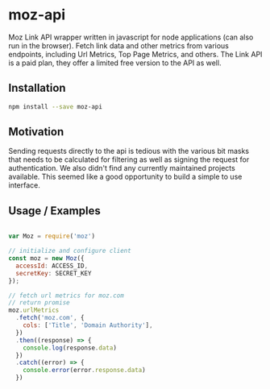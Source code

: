 # moz-api

Moz Link API wrapper written in javascript for node applications (can also run in the browser). Fetch link data and other metrics from various endpoints, including Url Metrics, Top Page Metrics, and others. The Link API is a paid plan, they offer a limited free version to the API as well.

## Installation

```bash
npm install --save moz-api
```

## Motivation

Sending requests directly to the api is tedious with the various bit masks that needs to be calculated for filtering as well as signing the request for authentication. We also didn't find any currently maintained projects available. This seemed like a good opportunity to build a simple to use interface.

## Usage / Examples

```javascript

var Moz = require('moz')

// initialize and configure client
const moz = new Moz({
  accessId: ACCESS_ID, 
  secretKey: SECRET_KEY
});

// fetch url metrics for moz.com
// return promise
moz.urlMetrics
  .fetch('moz.com', {
    cols: ['Title', 'Domain Authority'],
  })
  .then((response) => {
    console.log(response.data)
  })
  .catch((error) => {
    console.error(error.response.data)
  })



```
